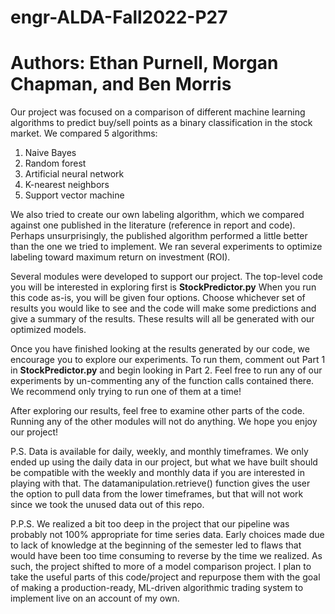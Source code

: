 # engr-ALDA-Fall2022-P27
# Authors: Ethan Purnell, Morgan Chapman, and Ben Morris

Our project was focused on a comparison of different machine learning algorithms to predict buy/sell points as a binary classification in the stock market.
We compared 5 algorithms:
  1) Naive Bayes
  2) Random forest
  3) Artificial neural network
  4) K-nearest neighbors
  5) Support vector machine

We also tried to create our own labeling algorithm, which we compared against one published in the literature (reference in report and code). Perhaps unsurprisingly, 
the published algorithm performed a little better than the one we tried to implement. We ran several experiments to optimize labeling toward maximum return on 
investment (ROI). 

Several modules were developed to support our project. The top-level code you will be interested in exploring first is **StockPredictor.py**
When you run this code as-is, you will be given four options. Choose whichever set of results you would like to see and the code will make some predictions and give 
a summary of the results. These results will all be generated with our optimized models.

Once you have finished looking at the results generated by our code, we encourage you to explore our experiments. To run them, comment out Part 1 in **StockPredictor.py** and begin looking in Part 2. Feel free to run any of our experiments by un-commenting any of the function calls contained there. We recommend only trying to run one of them at a time!

After exploring our results, feel free to examine other parts of the code. Running any of the other modules will not do anything. We hope you enjoy our project!

P.S. Data is available for daily, weekly, and monthly timeframes. We only ended up using the daily data in our project, but what we have built should be compatible with the weekly and monthly data if you are interested in playing with that. The datamanipulation.retrieve() function gives the user the option to pull data from the lower timeframes, but that will not work since we took the unused data out of this repo.

P.P.S. We realized a bit too deep in the project that our pipeline was probably not 100% appropriate for time series data. Early choices made due to lack of knowledge at the beginning of the semester led to flaws that would have been too time consuming to reverse by the time we realized. As such, the project shifted to more of a model comparison project. I plan to take the useful parts of this code/project and repurpose them with the goal of making a production-ready, ML-driven algorithmic trading system to implement live on an account of my own. 
